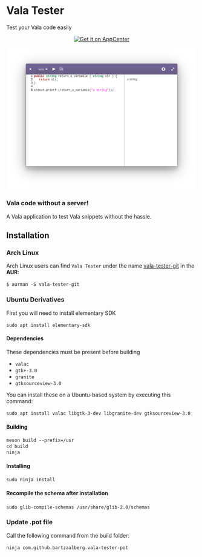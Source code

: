 # Vala Tester
Test your Vala code easily

<p align="center">
    <a href="<p align="center">
    <a href="https://appcenter.elementary.io/com.github.bartzaalberg.vala-tester">
        <img src="https://appcenter.elementary.io/badge.svg" alt="Get it on AppCenter">
    </a>
</p>

<p align="center">
    <img
    src="https://raw.githubusercontent.com/bartzaalberg/vala-tester/master/screenshot.png" />
</p>

### Vala code without a server!

A Vala application to test Vala snippets without the hassle.

## Installation

### Arch Linux
Arch Linux users can find `Vala Tester` under the name [vala-tester-git](https://aur.archlinux.org/packages/vala-tester-git/) in the **AUR**:

`$ aurman -S vala-tester-git`

### Ubuntu Derivatives

First you will need to install elementary SDK

 `sudo apt install elementary-sdk`

#### Dependencies

These dependencies must be present before building
 - `valac`
 - `gtk+-3.0`
 - `granite`
 - `gtksourceview-3.0`

 You can install these on a Ubuntu-based system by executing this command:

 `sudo apt install valac libgtk-3-dev libgranite-dev gtksourceview-3.0`

#### Building
```
meson build --prefix=/usr
cd build
ninja
```

#### Installing
`sudo ninja install`

#### Recompile the schema after installation
`sudo glib-compile-schemas /usr/share/glib-2.0/schemas`

### Update .pot file
Call the following command from the build folder:

`ninja com.github.bartzaalberg.vala-tester-pot`
